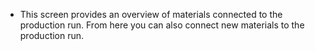 - This screen provides an overview of materials connected to the production run.
  From here you can also connect new materials to the production run.
